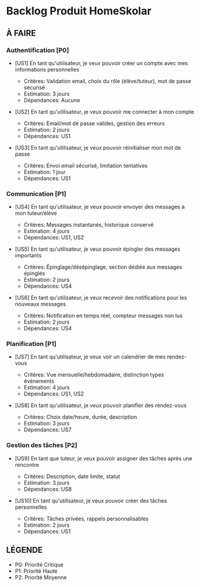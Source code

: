# Backlog Produit HomeSkolar

## À FAIRE

### Authentification [P0]
- [US1] En tant qu'utilisateur, je veux pouvoir créer un compte avec mes informations personnelles 
  - Critères: Validation email, choix du rôle (élève/tuteur), mot de passe sécurisé
  - Estimation: 3 jours
  - Dépendances: Aucune

- [US2] En tant qu'utilisateur, je veux pouvoir me connecter à mon compte
  - Critères: Email/mot de passe valides, gestion des erreurs
  - Estimation: 2 jours
  - Dépendances: US1

- [US3] En tant qu'utilisateur, je veux pouvoir réinitialiser mon mot de passe
  - Critères: Envoi email sécurisé, limitation tentatives
  - Estimation: 1 jour
  - Dépendances: US1

### Communication [P1]
- [US4] En tant qu'utilisateur, je veux pouvoir envoyer des messages à mon tuteur/élève
  - Critères: Messages instantanés, historique conservé
  - Estimation: 4 jours
  - Dépendances: US1, US2

- [US5] En tant qu'utilisateur, je veux pouvoir épingler des messages importants
  - Critères: Épinglage/désépinglage, section dédiée aux messages épinglés
  - Estimation: 2 jours
  - Dépendances: US4

- [US6] En tant qu'utilisateur, je veux recevoir des notifications pour les nouveaux messages
  - Critères: Notification en temps réel, compteur messages non lus
  - Estimation: 2 jours
  - Dépendances: US4

### Planification [P1]
- [US7] En tant qu'utilisateur, je veux voir un calendrier de mes rendez-vous
  - Critères: Vue mensuelle/hebdomadaire, distinction types événements
  - Estimation: 4 jours
  - Dépendances: US1, US2

- [US8] En tant qu'utilisateur, je veux pouvoir planifier des rendez-vous
  - Critères: Choix date/heure, durée, description
  - Estimation: 3 jours
  - Dépendances: US7

### Gestion des tâches [P2]
- [US9] En tant que tuteur, je veux pouvoir assigner des tâches après une rencontre
  - Critères: Description, date limite, statut
  - Estimation: 3 jours
  - Dépendances: US8

- [US10] En tant qu'utilisateur, je veux pouvoir créer des tâches personnelles
  - Critères: Tâches privées, rappels personnalisables
  - Estimation: 2 jours
  - Dépendances: US1

## LÉGENDE
- P0: Priorité Critique
- P1: Priorité Haute
- P2: Priorité Moyenne